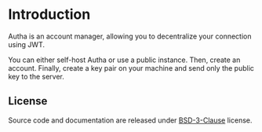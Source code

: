 # Introduction

Autha is an account manager, allowing you to decentralize your connection using
JWT.

You can either self-host Autha or use a public instance. Then, create an
account. Finally, create a key pair on your machine and send only the
public key to the server.

## License

Source code and documentation are released under [BSD-3-Clause](https://opensource.org/license/bsd-3-clause) license.
